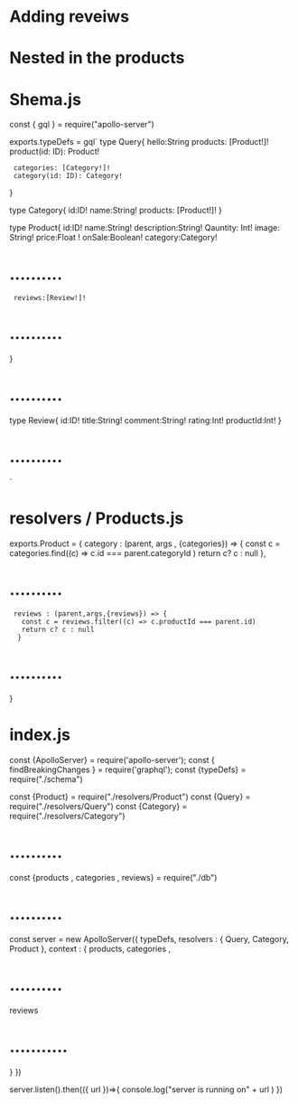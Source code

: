 # Adding reveiws 
# Nested in the products 



# Shema.js

const { gql } = require("apollo-server")


exports.typeDefs = gql`
type Query{
     hello:String
     products: [Product!]!
     product(id: ID): Product!

     categories: [Category!]!
     category(id: ID): Category!   
 }


 type Category{
     id:ID! 
     name:String!
     products: [Product!]!
 }


 type Product{
     id:ID!
     name:String! 
     description:String!
     Qauntity: Int!
     image: String!
     price:Float !
     onSale:Boolean!
     category:Category!
# ..........
     reviews:[Review!]!
# ..........

 }
# ..........
type Review{
    id:ID! 
    title:String! 
    comment:String!
    rating:Int!
    productId:Int!
}
# ..........


`




# resolvers / Products.js 

exports.Product = {
    category : (parent, args , {categories}) => {
      const c = categories.find((c) => c.id === parent.categoryId )
      return c? c : null 
     },
# ..........
     reviews : (parent,args,{reviews}) => {
       const c = reviews.filter((c) => c.productId === parent.id)
       return c? c : null 
      }
# ..........

     
 }


# index.js 


const {ApolloServer} = require('apollo-server');
const { findBreakingChanges } = require('graphql');
const {typeDefs} = require("./schema")

const {Product} = require("./resolvers/Product")
const {Query} = require("./resolvers/Query")
const {Category} = require("./resolvers/Category")
# ..........
const {products , categories , reviews} = require("./db")
# ..........

const  server = new ApolloServer({
typeDefs,
resolvers : {
  Query,
  Category,
  Product
},
context : {
 products,
  categories ,
# ..........
  reviews
# ...........
}
})


server.listen().then(({ url })=>{
    console.log("server is running on" + url )
})










